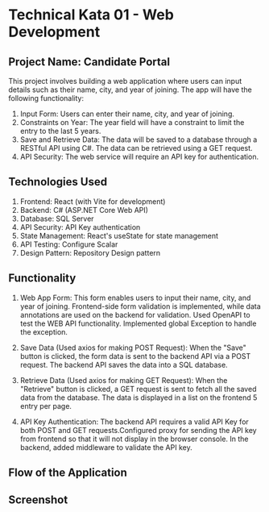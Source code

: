 # Technical Kata 01 - Web Development
## Project Name: Candidate Portal

This project involves building a web application where users can input details such as their name, city, and year of joining. The app will have the following functionality:
1. Input Form: Users can enter their name, city, and year of joining.
2. Constraints on Year: The year field will have a constraint to limit the entry to the last 5 years.
3. Save and Retrieve Data: The data will be saved to a database through a RESTful API using C#. The data can be retrieved using a GET request.
4. API Security: The web service will require an API key for authentication.

## Technologies Used

1. Frontend: React (with Vite for development)
2. Backend: C# (ASP.NET Core Web API)
3. Database: SQL Server
4. API Security: API Key authentication
5. State Management: React's useState for state management
6. API Testing: Configure Scalar
7. Design Pattern: Repository Design pattern

## Functionality 

1. Web App Form:
This form enables users to input their name, city, and year of joining. Frontend-side form validation is implemented, while data annotations are used on the backend for validation. Used OpenAPI to test the WEB API functionality. Implemented global Exception to handle the exception.

2. Save Data (Used axios for making POST Request): 
When the "Save" button is clicked, the form data is sent to the backend API via a POST request. The backend API saves the data into a SQL database.

3. Retrieve Data (Used axios for making GET Request):
When the "Retrieve" button is clicked, a GET request is sent to fetch all the saved data from the database. The data is displayed in a list on the frontend 5 entry per page. 

4. API Key Authentication:
The backend API requires a valid API Key for both POST and GET requests.Configured proxy for sending the API key from frontend so that it will not display in the browser console. In the backend, added middleware to validate the API key.

## Flow of the Application
## Screenshot
